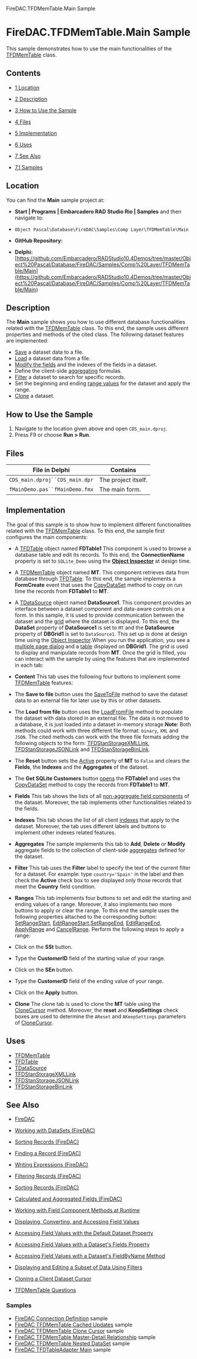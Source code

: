 FireDAC.TFDMemTable.Main Sample[]()
# FireDAC.TFDMemTable.Main Sample 


This sample demonstrates how to use the main functionalities of the [TFDMemTable](http://docwiki.embarcadero.com/Libraries/en/FireDAC.Comp.Client.TFDMemTable) class.
## Contents



* [1 Location](#Location)
* [2 Description](#Description)
* [3 How to Use the Sample](#How_to_Use_the_Sample)
* [4 Files](#Files)
* [5 Implementation](#Implementation)
* [6 Uses](#Uses)
* [7 See Also](#See_Also)

* [7.1 Samples](#Samples)


## Location 

You can find the **Main** sample project at:
* **Start | Programs | Embarcadero RAD Studio Rio | Samples** and then navigate to:

* `Object Pascal\Database\FireDAC\Samples\Comp Layer\TFDMemTable\Main`

* **GitHub Repository:**

* **Delphi:**[https://github.com/Embarcadero/RADStudio10.4Demos/tree/master/Object%20Pascal/Database/FireDAC/Samples/Comp%20Layer/TFDMemTable/Main](https://github.com/Embarcadero/RADStudio10.4Demos/tree/master/Object%20Pascal/Database/FireDAC/Samples/Comp%20Layer/TFDMemTable/Main)

## Description 

The **Main** sample shows you how to use different database functionalities related with the [TFDMemTable](http://docwiki.embarcadero.com/Libraries/en/FireDAC.Comp.Client.TFDMemTable) class. To this end, the sample uses different properties and methods of the cited class. The following dataset features are implemented:
* [Save](http://docwiki.embarcadero.com/RADStudio/en/Saving_Data_to_a_File_or_Stream) a dataset data to a file.
* [Load](http://docwiki.embarcadero.com/RADStudio/en/Loading_Data_from_a_File_or_Stream) a dataset data from a file.
* [Modify the fields](http://docwiki.embarcadero.com/RADStudio/en/Displaying,_Converting,_and_Accessing_Field_Values) and the indexes of the fields in a dataset.
*  Define the client-side [aggregating](http://docwiki.embarcadero.com/RADStudio/en/Calculated_and_Aggregated_Fields_(FireDAC)) formulas.
* [Filter](http://docwiki.embarcadero.com/RADStudio/en/Filtering_Records_(FireDAC)) a dataset to search for specific records.
*  Set the beginning and ending [range values](http://docwiki.embarcadero.com/RADStudio/en/Filtering_Records_(FireDAC)#Filtering_by_Range_of_Values) for the dataset and apply the range.
* [Clone](http://docwiki.embarcadero.com/RADStudio/en/Cloning_a_Client_Dataset_Cursor) a dataset.

## How to Use the Sample 


1.  Navigate to the location given above and open `CDS_main.dproj`.
2.  Press F9 or choose **Run > Run**.

## Files 



| File in Delphi               | Contains          |
|------------------------------|-------------------|
|`CDS_main.dproj``CDS_main.dpr`|The project itself.|
|`fMainDemo.pas``fMainDemo.fmx`|The main form.     |


## Implementation 

The goal of this sample is to show how to implement different functionalities related with the [TFDMemTable](http://docwiki.embarcadero.com/Libraries/en/FireDAC.Comp.Client.TFDMemTable) class. To this end, the sample first configures the main components:
*  A [TFDTable](http://docwiki.embarcadero.com/Libraries/en/FireDAC.Comp.Client.TFDTable) object named **FDTable1**
 This component is used to browse a database table and edit its records. To this end, the **ConnectionName** property is set to `SQLite_Demo` using the **[Object Inspector](http://docwiki.embarcadero.com/RADStudio/en/Object_Inspector)** at design time.
*  A [TFDMemTable](http://docwiki.embarcadero.com/Libraries/en/FireDAC.Comp.Client.TFDMemTable) object named **MT**.
 This component retrieves data from database through [TFDTable](http://docwiki.embarcadero.com/Libraries/en/FireDAC.Comp.Client.TFDTable). To this end, the sample implements a **FormCreate** event that uses the [CopyDataSet](http://docwiki.embarcadero.com/Libraries/en/FireDAC.Comp.DataSet.TFDDataSet.CopyDataSet) method to copy on run time the records from **FDTable1** to **MT**.
*  A [TDataSource](http://docwiki.embarcadero.com/Libraries/en/Data.DB.TDataSource) object named **DataSource1**.
 This component provides an interface between a dataset component and data-aware controls on a form. In this sample, it is used to provide communication between the dataset and the [grid](http://docwiki.embarcadero.com/Libraries/en/Vcl.DBGrids.TDBGrid) where the dataset is displayed. To this end, the **DataSet** property of **DataSource1** is set to `MT` and the **DataSource** property of **DBGrid1** is set to `DataSource1`. This set up is done at design time using the [Object Inspector](http://docwiki.embarcadero.com/RADStudio/en/Object_Inspector).When you run the application, you see a [multiple page dialog](http://docwiki.embarcadero.com/Libraries/en/Vcl.ComCtrls.TPageControl) and a [table](http://docwiki.embarcadero.com/Libraries/en/FireDAC.Comp.Client.TFDMemTable) displayed on **DBGrid1**. The grid is used to display and manipulate records from **MT**. Once the grid is filled, you can interact with the sample by using the features that are implemented in each tab:
* **Content**
 This tab uses the following four buttons to implement some [TFDMemTable](http://docwiki.embarcadero.com/Libraries/en/FireDAC.Comp.Client.TFDMemTable) features:
*  The **Save to file** button uses the [SaveToFile](http://docwiki.embarcadero.com/Libraries/en/FireDAC.Comp.DataSet.TFDDataSet.SaveToFile) method to save the dataset data to an external file for later use by this or other datasets.
*  The **Load from file** button uses the [LoadFromFile](http://docwiki.embarcadero.com/Libraries/en/FireDAC.Comp.DataSet.TFDDataSet.LoadFromFile) method to populate the dataset with data stored in an external file. The data is not moved to a database, it is just loaded into a dataset in-memory storage.**Note**: Both methods could work with three different file format: `binary`, `XML` and `JSON`. The cited methods can work with the three file formats adding the following objects to the form: [TFDStanStorageXMLLink](http://docwiki.embarcadero.com/Libraries/en/FireDAC.Stan.StorageXML.TFDStanStorageXMLLink), [TFDStanStorageJSONLink](http://docwiki.embarcadero.com/Libraries/en/FireDAC.Stan.StorageJSON.TFDStanStorageJSONLink) and [TFDStanStorageBinLink](http://docwiki.embarcadero.com/Libraries/en/FireDAC.Stan.StorageBin.TFDStanStorageBinLink).
*  The **Reset** button sets the [Active](http://docwiki.embarcadero.com/Libraries/en/Data.DB.TDataSet.Active) property of **MT** to `False` and clears the **Fields**, the **Indexes** and the **Aggregates** of the dataset.
*  The **Get SQLite Customers** button [opens](http://docwiki.embarcadero.com/Libraries/en/FireDAC.Comp.Client.TFDTable.Open) the **FDTable1** and uses the [CopyDataSet](http://docwiki.embarcadero.com/Libraries/en/FireDAC.Comp.DataSet.TFDDataSet.CopyDataSet) method to copy the records from **FDTable1** to **MT**.

* **Fields**
 This tab shows the lists of all [non-aggregate field components](http://docwiki.embarcadero.com/Libraries/en/Data.DB.TDataSet.Fields) of the dataset. Moreover, the tab implements other functionalities related to the fields.
* **Indexes**
 This tab shows the list of all client [indexes](http://docwiki.embarcadero.com/Libraries/en/FireDAC.Comp.DataSet.TFDDataSet.Indexes) that apply to the dataset. Moreover, the tab uses different labels and buttons to implement other indexes related features.
* **Aggregates**
 The sample implements this tab to **Add**, **Delete** or **Modify** aggregate fields to the collection of client-side [aggregates](http://docwiki.embarcadero.com/Libraries/en/FireDAC.Comp.DataSet.TFDDataSet.Aggregates) defined for the dataset.
* **Filter**
 This tab uses the **Filter** label to specify the text of the current filter for a dataset. For example: type `country='Spain'` in the label and then check the **Active** check box to see displayed only those records that meet the **Country** field condition.
* **Ranges**
 This tab implements four buttons to set and edit the starting and ending values of a range. Moreover, it also implements two more buttons to apply or clear the range. To this end the sample uses the following properties attached to the corresponding button: [SetRangeStart](http://docwiki.embarcadero.com/Libraries/en/FireDAC.Comp.DataSet.TFDDataSet.SetRangeStart), [EditRangeStart](http://docwiki.embarcadero.com/Libraries/en/FireDAC.Comp.DataSet.TFDDataSet.EditRangeStart),[SetRangeEnd](http://docwiki.embarcadero.com/Libraries/en/FireDAC.Comp.DataSet.TFDDataSet.SetRangeEnd), [EditRangeEnd](http://docwiki.embarcadero.com/Libraries/en/FireDAC.Comp.DataSet.TFDDataSet.EditRangeEnd), [ApplyRange](http://docwiki.embarcadero.com/Libraries/en/FireDAC.Comp.DataSet.TFDDataSet.ApplyRange) and [CancelRange](http://docwiki.embarcadero.com/Libraries/en/FireDAC.Comp.DataSet.TFDDataSet.CancelRange). Perform the following steps to apply a range:
*  Click on the **SSt** button.
*  Type the **CustomerID** field of the starting value of your range.
*  Click on the **SEn** button.
*  Type the **CustomerID** field of the ending value of your range.
*  Click on the **Apply** button.

* **Clone**
 The clone tab is used to clone the **MT** table using the [CloneCursor](http://docwiki.embarcadero.com/Libraries/en/FireDAC.Comp.DataSet.TFDDataSet.CloneCursor) method. Moreover, the **reset** and **KeepSettings** check boxes are used to determine the `AReset` and `AKeepSettings` parameters of [CloneCursor](http://docwiki.embarcadero.com/Libraries/en/FireDAC.Comp.DataSet.TFDDataSet.CloneCursor).
## Uses 


* [TFDMemTable](http://docwiki.embarcadero.com/Libraries/en/FireDAC.Comp.Client.TFDMemTable)
* [TFDTable](http://docwiki.embarcadero.com/Libraries/en/FireDAC.Comp.Client.TFDTable)
* [TDataSource](http://docwiki.embarcadero.com/Libraries/en/Data.DB.TDataSource)
* [TFDStanStorageXMLLink](http://docwiki.embarcadero.com/Libraries/en/FireDAC.Stan.StorageXML.TFDStanStorageXMLLink)
* [TFDStanStorageJSONLink](http://docwiki.embarcadero.com/Libraries/en/FireDAC.Stan.StorageJSON.TFDStanStorageJSONLink)
* [TFDStanStorageBinLink](http://docwiki.embarcadero.com/Libraries/en/FireDAC.Stan.StorageBin.TFDStanStorageBinLink)

## See Also 


* [FireDAC](http://docwiki.embarcadero.com/RADStudio/en/FireDAC)
* [Working with DataSets (FireDAC)](http://docwiki.embarcadero.com/RADStudio/en/Working_with_DataSets_(FireDAC))

* [Sorting Records (FireDAC)](http://docwiki.embarcadero.com/RADStudio/en/Sorting_Records_(FireDAC))
* [Finding a Record (FireDAC)](http://docwiki.embarcadero.com/RADStudio/en/Finding_a_Record_(FireDAC))
* [Writing Expressions (FireDAC)](http://docwiki.embarcadero.com/RADStudio/en/Writing_Expressions_(FireDAC))
* [Filtering Records (FireDAC)](http://docwiki.embarcadero.com/RADStudio/en/Filtering_Records_(FireDAC))
* [Sorting Records (FireDAC)](http://docwiki.embarcadero.com/RADStudio/en/Sorting_Records_(FireDAC))
* [Calculated and Aggregated Fields (FireDAC)](http://docwiki.embarcadero.com/RADStudio/en/Calculated_and_Aggregated_Fields_(FireDAC))

* [Working with Field Component Methods at Runtime](http://docwiki.embarcadero.com/RADStudio/en/Working_with_Field_Component_Methods_at_Runtime)
* [Displaying, Converting, and Accessing Field Values](http://docwiki.embarcadero.com/RADStudio/en/Displaying,_Converting,_and_Accessing_Field_Values)

* [Accessing Field Values with the Default Dataset Property](http://docwiki.embarcadero.com/RADStudio/en/Accessing_Field_Values_with_the_Default_Dataset_Property)
* [Accessing Field Values with a Dataset's Fields Property](http://docwiki.embarcadero.com/RADStudio/en/Accessing_Field_Values_with_a_Dataset%27s_Fields_Property)
* [Accessing Field Values with a Dataset's FieldByName Method](http://docwiki.embarcadero.com/RADStudio/en/Accessing_Field_Values_with_a_Dataset%27s_FieldByName_Method)

* [Displaying and Editing a Subset of Data Using Filters](http://docwiki.embarcadero.com/RADStudio/en/Displaying_and_Editing_a_Subset_of_Data_Using_Filters)
* [Cloning a Client Dataset Cursor](http://docwiki.embarcadero.com/RADStudio/en/Cloning_a_Client_Dataset_Cursor)
* [TFDMemTable Questions](http://docwiki.embarcadero.com/RADStudio/en/TFDMemTable_Questions)

### Samples 


* [FireDAC Connection Definition](http://docwiki.embarcadero.com/CodeExamples/en/FireDAC.ConnectionDefs_Sample) sample
* [FireDAC TFDMemTable Cached Updates](http://docwiki.embarcadero.com/CodeExamples/en/FireDAC.TFDMemTable.CachedUpdates_Sample) sample
* [FireDAC TFDMemTable Clone Cursor](http://docwiki.embarcadero.com/CodeExamples/en/FireDAC.TFDMemTable.CloneCursor_Sample) sample
* [FireDAC TFDMemTable Master-Detail Relationship](http://docwiki.embarcadero.com/CodeExamples/en/FireDAC.TFDMemTable.MasterDetail_Sample) sample
* [FireDAC TFDMemTable Nested DataSet](http://docwiki.embarcadero.com/CodeExamples/en/FireDAC.TFDMemTable.NestedDataSet_Sample) sample
* [FireDAC TFDTableAdapter Main](http://docwiki.embarcadero.com/CodeExamples/en/FireDAC.TFDTableAdapter.Main_Sample) sample





